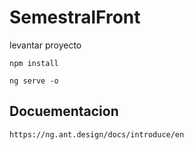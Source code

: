 # SemestralFront

levantar proyecto
```
npm install
```

```
ng serve -o
```

## Docuementacion
```
https://ng.ant.design/docs/introduce/en
```
